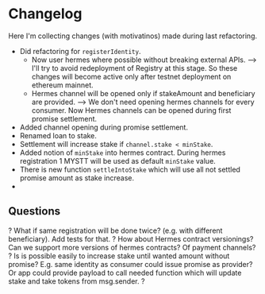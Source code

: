 Changelog
=========

Here I'm collecting changes (with motivatinos) made during last refactoring.

- Did refactoring for `registerIdentity`.
    * Now user hermes where possible without breaking external APIs. --> I'll try to avoid redeployment of Registry at this stage. So these changes will become active only after testnet deployment on ethereum mainnet.
    * Hermes channel will be opened only if stakeAmount and beneficiary are provided. --> We don't need opening hermes channels for every consumer. Now Hermes channels can be opened during first promise settlement.
- Added channel opening during promise settlement.
- Renamed loan to stake.
- Settlement will increase stake if `channel.stake < minStake`.
- Added notion of `minStake` into hermes contract. During hermes registration 1 MYSTT will be used as default `minStake` value.
- There is new function `settleIntoStake` which will use all not settled promise amount as stake increase.
-






Questions
---------

? What if same registration will be done twice? (e.g. with different beneficiary). Add tests for that.
? How about Hermes contract versionings? Can we support more versions of hermes contracts? Of payment channels?
? Is is possible easily to increase stake until wanted amount without promise? E.g. same identity as consumer could issue promise as provider? Or app could provide payload to call needed function which will update stake and take tokens from msg.sender.
?